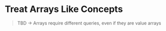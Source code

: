 # Treat Arrays Like Concepts

> TBD -> Arrays require different queries, even if they are value arrays

